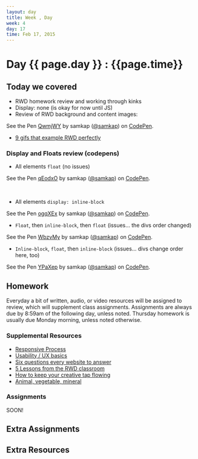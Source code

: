 ```yaml
---
layout: day
title: Week , Day
week: 4
day: 17
time: Feb 17, 2015
---
```


# Day {{ page.day }} : {{page.time}}


## Today we covered
* RWD homework review and working through kinks
* Display: none (is okay for now until JS)
* Review of RWD background and content images:

<p data-height="268" data-theme-id="6780" data-slug-hash="QwmjWY" data-default-tab="result" data-user="samkap" class='codepen'>See the Pen <a href='http://codepen.io/samkap/pen/QwmjWY/'>QwmjWY</a> by samkap (<a href='http://codepen.io/samkap'>@samkap</a>) on <a href='http://codepen.io'>CodePen</a>.</p>
<script async src="//assets.codepen.io/assets/embed/ei.js"></script>

* [9 gifs that example RWD perfectly](http://www.fastcodesign.com/3038367/9-gifs-that-explain-responsive-design-brilliantly)

### Display and Floats review (codepens)
* All elements `float` (no issues)

<p data-height="268" data-theme-id="6780" data-slug-hash="qEodxO" data-default-tab="result" data-user="samkap" class='codepen'>See the Pen <a href='http://codepen.io/samkap/pen/qEodxO/'>qEodxO</a> by samkap (<a href='http://codepen.io/samkap'>@samkap</a>) on <a href='http://codepen.io'>CodePen</a>.</p>
<script async src="//assets.codepen.io/assets/embed/ei.js"></script>
<br>

* All elements `display: inline-block`

<p data-height="268" data-theme-id="6780" data-slug-hash="ogqXEx" data-default-tab="result" data-user="samkap" class='codepen'>See the Pen <a href='http://codepen.io/samkap/pen/ogqXEx/'>ogqXEx</a> by samkap (<a href='http://codepen.io/samkap'>@samkap</a>) on <a href='http://codepen.io'>CodePen</a>.</p>
<script async src="//assets.codepen.io/assets/embed/ei.js"></script>

* `Float`, then `inline-block`, then `float` (issues... the divs order changed)

<p data-height="268" data-theme-id="6780" data-slug-hash="WbzvMy" data-default-tab="result" data-user="samkap" class='codepen'>See the Pen <a href='http://codepen.io/samkap/pen/WbzvMy/'>WbzvMy</a> by samkap (<a href='http://codepen.io/samkap'>@samkap</a>) on <a href='http://codepen.io'>CodePen</a>.</p>
<script async src="//assets.codepen.io/assets/embed/ei.js"></script>

* `Inline-block`, `float`, then `inline-block` (issues... divs change order here, too)

<p data-height="268" data-theme-id="6780" data-slug-hash="YPaXep" data-default-tab="result" data-user="samkap" class='codepen'>See the Pen <a href='http://codepen.io/samkap/pen/YPaXep/'>YPaXep</a> by samkap (<a href='http://codepen.io/samkap'>@samkap</a>) on <a href='http://codepen.io'>CodePen</a>.</p>
<script async src="//assets.codepen.io/assets/embed/ei.js"></script>



## Homework
Everyday a bit of written, audio, or video resources will be assigned to review, which will supplement class assignments. Assignments are always due by 8:59am of the following day, unless noted. Thursday homework is usually due Monday morning, unless noted otherwise.

### Supplemental Resources
* [Responsive Process](http://responsiveprocess.com/)
* [Usability / UX basics](http://www.usability.gov/what-and-why/user-experience.html)
* [Six questions every website to answer](http://www.creativebloq.com/netmag/6-questions-every-homepage-should-answer-101413151)
* [5 Lessons from the RWD classroom](http://www.creativebloq.com/netmag/5-lessons-responsive-web-design-classroom-7135527)
* [How to keep your creative tap flowing](http://www.creativebloq.com/web-design/geek-mental-help-week-5-ways-keep-your-creative-tap-turned-101412827)
* [Animal, vegetable, mineral](http://www.sensible.com/downloads/DMMT-Revisited-sample-chapter.pdf)


### Assignments
SOON!


## Extra Assignments

## Extra Resources

